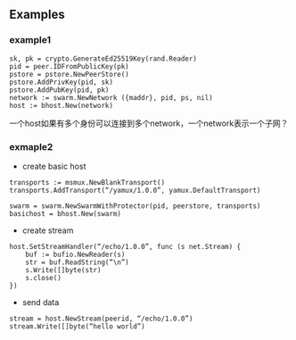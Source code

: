 ## Examples


### example1

```
sk, pk = crypto.GenerateEd25519Key(rand.Reader)
pid = peer.IDFromPublicKey(pk)
pstore = pstore.NewPeerStore()
pstore.AddPrivKey(pid, sk)
pstore.AddPubKey(pid, pk)
network := swarm.NewNetwork ({maddr}, pid, ps, nil)
host := bhost.New(network)

```

一个host如果有多个身份可以连接到多个network，一个network表示一个子网？

### exmaple2

* create basic host

```
transports := msmux.NewBlankTransport()
transports.AddTransport(“/yamux/1.0.0”, yamux.DefaultTransport)

swarm = swarm.NewSwarmWithProtector(pid, peerstore, transports)
basichost = bhost.New(swarm)
```

* create stream

```
host.SetStreamHandler(“/echo/1.0.0”, func (s net.Stream) {
	buf := bufio.NewReader(s)
	str = buf.ReadString(“\n”)
	s.Write([]byte(str)
	s.close()
})
```

* send data

```
stream = host.NewStream(peerid, “/echo/1.0.0”)
stream.Write([]byte(“hello world”)
```

